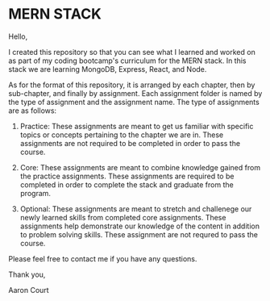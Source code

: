 # MERN STACK

Hello,

I created this repository so that you can see what I learned and worked on as part of my coding bootcamp's curriculum for the MERN stack. In this stack we are learning MongoDB, Express, React, and Node.

As for the format of this repository, it is arranged by each chapter, then by sub-chapter, and finally by assignment. Each assignment folder is named by the type of assignment and the assignment name. The type of assignments are as follows:

1. Practice: These assignments are meant to get us familiar with specific topics or concepts pertaining to the chapter we are in. These assignments are not required to be completed in order to pass the course.

2. Core: These assignments are meant to combine knowledge gained from the practice assignments. These assignments are required to be completed in order to complete the stack and graduate from the program.

3. Optional: These assignments are meant to stretch and challenege our newly learned skills from completed core assignments. These assignments help demonstrate our knowledge of the content in addition to problem solving skills. These assignment are not requred to pass the course.

Please feel free to contact me if you have any questions.

Thank you,

Aaron Court
